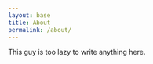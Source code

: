 ```yaml
---
layout: base
title: About 
permalink: /about/
---
```


This guy is too lazy to write anything here.
